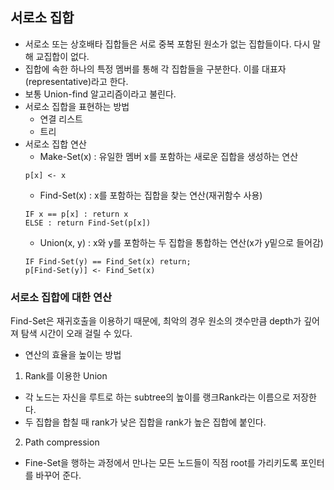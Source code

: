 ## 서로소 집합
- 서로소 또는 상호배타 집합들은 서로 중복 포함된 원소가 없는 집합들이다. 다시 말해 교집합이 없다.
- 집합에 속한 하나의 특정 멤버를 통해 각 집합들을 구분한다. 이를 대표자(representative)라고 한다.
- 보통 Union-find 알고리즘이라고 불린다.
- 서로소 집합을 표현하는 방법
  - 연결 리스트
  - 트리
- 서로소 집합 연산
  - Make-Set(x) : 유일한 멤버 x를 포함하는 새로운 집합을 생성하는 연산
  ```
  p[x] <- x
  ```
  - Find-Set(x) : x를 포함하는 집합을 찾는 연산(재귀함수 사용)
  ```
  IF x == p[x] : return x
  ELSE : return Find-Set(p[x])
  ```
  - Union(x, y) : x와 y를 포함하는 두 집합을 통합하는 연산(x가 y밑으로 들어감)
  ```
  IF Find-Set(y) == Find_Set(x) return;
  p[Find-Set(y)] <- Find_Set(x)
  ```
### 서로소 집합에 대한 연산
Find-Set은 재귀호출을 이용하기 때문에, 최악의 경우 원소의 갯수만큼 depth가 깊어져 탐색 시간이 오래 걸릴 수 있다.
- 연산의 효율을 높이는 방법
1. Rank를 이용한 Union
  - 각 노드는 자신을 루트로 하는 subtree의 높이를 랭크Rank라는 이름으로 저장한다.
  - 두 집합을 합칠 때 rank가 낮은 집합을 rank가 높은 집합에 붙인다.
2. Path compression
  - Fine-Set을 행하는 과정에서 만나는 모든 노드들이 직점 root를 가리키도록 포인터를 바꾸어 준다.
